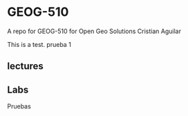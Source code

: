 # GEOG-510
A repo for GEOG-510 for Open Geo Solutions
Cristian Aguilar


This is a test.  prueba 1


## lectures 

## Labs 


Pruebas

